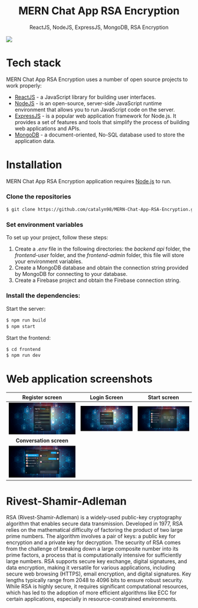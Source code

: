 <h1 align="center">
  MERN Chat App RSA Encryption
</h1>
<p align="center">
  ReactJS, NodeJS, ExpressJS, MongoDB, RSA Encryption
</p>

<img align="center" src="https://firebasestorage.googleapis.com/v0/b/licenseproject-c2773.appspot.com/o/mern.png?alt=media&token=3ec9ebdd-6476-4ae2-b172-7fcb635c072d" />

# Tech stack
MERN Chat App RSA Encryption uses a number of open source projects to work properly:
* [ReactJS](https://reactjs.org/) - a JavaScript library for building user interfaces.
* [NodeJS](https://nodejs.org/) - is an open-source, server-side JavaScript runtime environment that allows you to run JavaScript code on the server.
* [ExpressJS](https://expressjs.com/) - is a popular web application framework for Node.js. It provides a set of features and tools that simplify the process of building web applications and APIs.
* [MongoDB](https://www.mongodb.com/) - a document-oriented, No-SQL database used to store the application data.

# Installation
MERN Chat App RSA Encryption application requires [Node.js](https://nodejs.org/) to run.

### Clone the repositories
```sh
$ git clone https://github.com/catalyn98/MERN-Chat-App-RSA-Encryption.git
```

### Set environment variables 
To set up your project, follow these steps:
1. Create a *.env* file in the following directories: the *backend api* folder, the *frontend-user* folder, and the *frontend-admin* folder, this file will store your environment variables.
2. Create a MongoDB database and obtain the connection string provided by MongoDB for connecting to your database.
3. Create a Firebase project and obtain the Firebase connection string.

### Install the dependencies:
Start the server:
```sh
$ npm run build 
$ npm start 
```

Start the frontend:
```sh
$ cd frontend
$ npm run dev
```

# Web application screenshots 
| **Register screen** | **Login Screen** | **Start screen** |
| :-----------------: | :--------------: | :--------------: |
| ![Register Screen](https://github.com/catalyn98/MERN-Chat-App-RSA-Encryption/blob/main/screenshoots/2.Sign%20up%20RSA-2048.png) | ![Login Screen](https://github.com/catalyn98/MERN-Chat-App-RSA-Encryption/blob/main/screenshoots/1.Login%20RSA-2048.png) | ![Start Screen](https://github.com/catalyn98/MERN-Chat-App-RSA-Encryption/blob/main/screenshoots/3.Homepage%201.png) |
| **Conversation screen** | | |
| ![Conversation Screen](https://github.com/catalyn98/MERN-Chat-App-RSA-Encryption/blob/main/screenshoots/4.Homepage%202.png) | | |

# Rivest-Shamir-Adleman
RSA (Rivest-Shamir-Adleman) is a widely-used public-key cryptography algorithm that enables secure data transmission. 
Developed in 1977, RSA relies on the mathematical difficulty of factoring the product of two large prime numbers. 
The algorithm involves a pair of keys: a public key for encryption and a private key for decryption. 
The security of RSA comes from the challenge of breaking down a large composite number into its prime factors, a process that is computationally intensive for sufficiently large numbers.
RSA supports secure key exchange, digital signatures, and data encryption, making it versatile for various applications, including secure web browsing (HTTPS), email encryption, and digital signatures. 
Key lengths typically range from 2048 to 4096 bits to ensure robust security. 
While RSA is highly secure, it requires significant computational resources, which has led to the adoption of more efficient algorithms like ECC for certain applications, especially in resource-constrained environments.